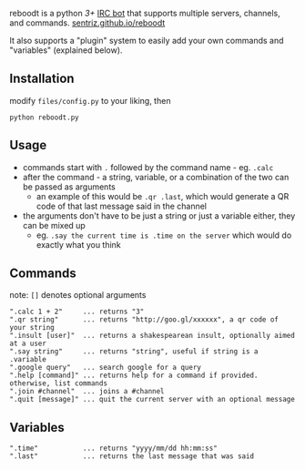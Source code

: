 reboodt is a python *3+* [IRC bot](http://en.wikipedia.org/wiki/IRC_bot) that supports multiple servers, channels, and commands.
[sentriz.github.io/reboodt](http://sentriz.github.io/reboodt)

It also supports a "plugin" system to easily add your own commands and "variables" (explained below).

Installation
-----------
modify `files/config.py` to your liking, then

    python reboodt.py
    
Usage
-----------
- commands start with `.` followed by the command name - eg. `.calc`
- after the command - a string, variable, or a combination of the two can be passed as arguments
  - an example of this would be `.qr .last`, which would generate a QR code of that last message said in the channel
- the arguments don't have to be just a string or just a variable either, they can be mixed up
  - eg. `.say the current time is .time on the server` which would do exactly what you think


Commands
-----------
note: `[]` denotes optional arguments

    ".calc 1 + 2"     ... returns "3"
    ".qr string"      ... returns "http://goo.gl/xxxxxx", a qr code of your string
    ".insult [user]"  ... returns a shakespearean insult, optionally aimed at a user
    ".say string"     ... returns "string", useful if string is a .variable
    ".google query"   ... search google for a query
    ".help [command]" ... returns help for a command if provided. otherwise, list commands
    ".join #channel"  ... joins a #channel
    ".quit [message]" ... quit the current server with an optional message

Variables
-----------
    ".time"           ... returns "yyyy/mm/dd hh:mm:ss"
    ".last"           ... returns the last message that was said